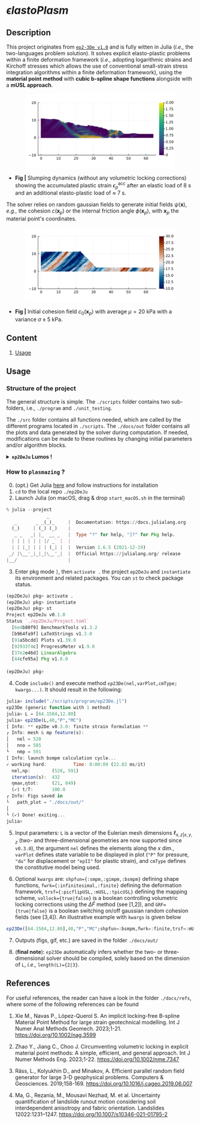 <div style="max-width:500px; word-wrap:break-word;">

# ***ϵlastoPlasm*** #
## **Description** 
This project originates from [``ep2-3De v1.0``](https://github.com/ewyser/ep2-3De) and is fully witten in Julia (*i.e.,* the two-languages problem solution). It solves explicit elasto-plastic problems within a finite deformation framework (*i.e.,* adopting logarithmic strains and Kirchoff stresses which allows the use of conventional small-strain stress integration algorithms within a finite deformation framework), using the **material point method** with **cubic b-spline shape functions** alongside with a **mUSL approach**.

<p align="center">
  <img src="misc/img/epII.png" width="400"/>
</p>

* **Fig |** Slumping dynamics (without any volumetric locking corrections) showing the accumulated plastic strain $\epsilon_p^{\mathrm{acc}}$ after an elastic load of 8 s and an additional elasto-plastic load of $\approx$ 7 s. 

The solver relies on random gaussian fields to generate initial fields $\psi(\boldsymbol{x})$, *e.g.,* the cohesion $c(\boldsymbol{x}_p)$ or the internal friction angle $\phi(\boldsymbol{x}_p)$, with $\boldsymbol{x}_p$ the material point's coordinates. 

<p align="center">
  <img src="misc/img/c0.png" width="400"/>
</p>

* **Fig |** Initial cohesion field $c_0(\boldsymbol{x}_p)$ with average $\mu=20$ kPa with a variance $\sigma\pm5$ kPa.

## **Content**
1. [Usage](#id-section2)
<div id='id-section2'/> 

## **Usage**

### Structure of the project
The general structure is simple. The ```./scripts``` folder contains two sub-folders, i.e., ```./program``` and ```./unit_testing```. 

The ```./src``` folder contains all functions needed, which are called by the different programs located in ```./scripts```. The ```./docs/out``` folder contains all the plots and data generated by the solver during computation. If needed, modifications can be made to these routines by changing initial parameters and/or algorithm blocks. 

<details> <summary> <b> <code>ϵp2DeJu</code> Lumos ! </b> </summary>

  ```terminal
.
├── Manifest.toml
├── Project.toml
├── README.md
├── docs
│   ├── img
│   ├── out
│   └── refs
├── license
├── scripts
│   ├── program
│   │   └── ep23De.jl
│   └── unit_testing
│       ├── allocTest.jl
│       ├── kwargsTest.jl
│       └── shpfunTest.jl
├── src
│   ├── ep2DeJu.jl
│   ├── fun_fs
│   │   ├── elastoplast.jl
│   │   ├── mapsto.jl
│   │   ├── plast.jl
│   │   ├── shpfun.jl
│   │   └── solve.jl
│   ├── misc
│   │   ├── doc.jl
│   │   ├── physics.jl
│   │   ├── plot.jl
│   │   ├── rxiv
│   │   ├── setup.jl
│   │   ├── types.jl
│   │   └── utilities.jl
│   └── superInclude.jl
└── start_macOS.sh
  ```
</details>

### How to ```plasmazing``` ?  

0. (opt.) Get Julia [here](https://julialang.org/downloads/) and follow instructions for installation
1. ``cd`` to the local repo ```./ep2DeJu ``` 
2. Launch Julia (on macOS, drag & drop ```start_macOS.sh``` in the terminal)
```julia
% julia --project  
               _
   _       _ _(_)_     |  Documentation: https://docs.julialang.org
  (_)     | (_) (_)    |
   _ _   _| |_  __ _   |  Type "?" for help, "]?" for Pkg help.
  | | | | | | |/ _` |  |
  | | |_| | | | (_| |  |  Version 1.6.5 (2021-12-19)
 _/ |\__'_|_|_|\__'_|  |  Official https://julialang.org/ release
|__/                   |
```
3. Enter pkg mode ``` ] ```, then ``activate .`` the project ``ep2DeJu`` and ``instantiate`` its environment and related packages. You can ``st`` to check package status.
```julia
(ep2DeJu) pkg> activate .
(ep2DeJu) pkg> instantiate 
(ep2DeJu) pkg> st
Project ep2DeJu v0.1.0
Status `./ep2DeJu/Project.toml`
  [6e4b80f9] BenchmarkTools v1.3.2
  [b964fa9f] LaTeXStrings v1.3.0
  [91a5bcdd] Plots v1.39.0
  [92933f4c] ProgressMeter v1.9.0
  [37e2e46d] LinearAlgebra
  [44cfe95a] Pkg v1.8.0

(ep2DeJu) pkg>
```
4. Code ``include()`` and execute method ``ϵp23De(nel,varPlot,cmType; kwargs...)``. It should result in the following:
```julia
julia> include("./scripts/program/ep23De.jl")
ϵp23De (generic function with 1 method)
julia> L = [64.1584,12.80]
julia> ϵp23De(L,40,"P","MC")
[ Info: ** ϵp2De v0.3.0: finite strain formulation **
┌ Info: mesh & mp feature(s):
│   nel = 528
│   nno = 585
└   nmp = 591
[ Info: launch bsmpm calculation cycle...
✓ working hard:          Time: 0:00:09 (22.83 ms/it)
  nel,np:        (528, 591)
  iteration(s):  432
  ηmax,ηtot:     (21, 849)
  (✓) t/T:       100.0
┌ Info: Figs saved in
└   path_plot = "./docs/out/"
│
└ (✓) Done! exiting...
julia>
```

5. Input parameters: ``L`` is a vector of the Eulerian mesh dimensions $\ell_{x,z|x,y,z}$ (two- and three-dimensional geometries are now supported since ``v0.3.0``), the argument ``nel`` defines the elements along the $x$ dim., ``varPlot`` defines state variable to be displayed in plot (``"P"`` for pressure, ``"du"`` for displacement or ``"epII"`` for plastic strain), and ``cmType`` defines the constitutive model being used. 

6. Optional ``kwargs`` are: ``shpfun={:smpm,:gimpm,:bsmpm}`` defining shape functions, ``fwrk={:infinitesimal,:finite}`` defining the deformation framework, ``trsf={:picflipUSL,:mUSL,:tpicUSL}`` defining the mapping scheme, ``vollock={true|false}`` is a boolean controlling volumetric locking corrections using the $\Delta\bar{F}$ method (see [1,2]), and ``GRF={true|false}`` is a boolean switching on/off gaussian random cohesion fields (see [3,4]). An illustrative example with ``kwargs`` is given below
```julia
ϵp23De([64.1584,12.80],40,"P","MC";shpfun=:bsmpm,fwrk=:finite,trsf=:mUSL,vollock=true)
```

7. Outputs (figs, gif, etc.) are saved in the folder ```./docs/out/ ```

8. (**final note**): ``ϵp23De`` automatically infers whether the two- or three-dimensional solver should be compiled, solely based on the dimension of ``L``, *i.e.,* ``length(L)={2|3}``.

## **References**
For useful references, the reader can have a look in the folder ```./docs/refs```, where some of the following references can be found

1. Xie M., Navas P., López-Querol S. An implicit locking-free B-spline Material Point
Method for large strain geotechnical modelling. Int J Numer Anal Methods Geomech. 2023;1-21.
https://doi.org/10.1002/nag.3599

2. Zhao Y., Jiang C., Choo J. Circumventing volumetric locking in explicit material point
methods: A simple, efficient, and general approach. Int J Numer Methods Eng. 2023;1-22. https://doi.org/10.1002/nme.7347

3. Räss, L., Kolyukhin D., and Minakov, A. Efficient parallel random field generator for large 3-D geophysical problems. Computers & Geosciences. 2019;158-169. https://doi.org/10.1016/j.cageo.2019.06.007

4. Ma, G., Rezania, M., Mousavi Nezhad, M. et al. Uncertainty quantification of landslide runout motion considering soil interdependent anisotropy and fabric orientation. Landslides 12022:1231–1247. https://doi.org/10.1007/s10346-021-01795-2
</div>